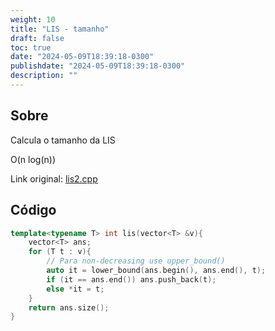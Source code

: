 ```yaml
---
weight: 10
title: "LIS - tamanho"
draft: false
toc: true
date: "2024-05-09T18:39:18-0300"
publishdate: "2024-05-09T18:39:18-0300"
description: ""
---
```


## Sobre
 Calcula o tamanho da LIS



 O(n log(n))



Link original: [lis2.cpp](https://github.com/brunomaletta/Biblioteca/tree/master/Codigo/Problemas/lis2.cpp)

## Código
```cpp
template<typename T> int lis(vector<T> &v){
	vector<T> ans;
	for (T t : v){
		// Para non-decreasing use upper_bound()
		auto it = lower_bound(ans.begin(), ans.end(), t);
		if (it == ans.end()) ans.push_back(t);
		else *it = t;
	}
	return ans.size();
}
```
